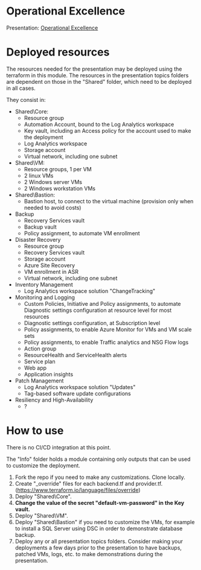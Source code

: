 # **Operational Excellence**

Presentation: [Operational Excellence](https://github.com/regismartelFX/Workshops/wiki/Operational-Excellence)

# **Deployed resources**

The resources needed for the presentation may be deployed using the terraform in this module.  The resources in the presentation topics folders are dependent on those in the "Shared" folder, which need to be deployed in all cases.

They consist in:  
- Shared\Core:  
    - Resource group
    - Automation Account, bound to the Log Analytics workspace  
    - Key vault, including an Access policy for the account used to make the deployment  
    - Log Analytics workspace  
    - Storage account  
    - Virtual network, including one subnet  
- Shared\VM:  
    - Resource groups, 1 per VM  
    - 2 linux VMs  
    - 2 Windows server VMs  
    - 2 Windows workstation VMs  
- Shared\Bastion:  
    - Bastion host, to connect to the virtual machine (provision only when needed to avoid costs)  
- Backup  
    - Recovery Services vault  
    - Backup vault  
    - Policy assignment, to automate VM enrollment  
- Disaster Recovery  
    - Resource group  
    - Recovery Services vault  
    - Storage account  
    - Azure Site Recovery  
    - VM enrollment in ASR  
    - Virtual network, including one subnet  
- Inventory Management  
    - Log Analytics workspace solution "ChangeTracking"  
- Monitoring and Logging  
    - Custom Policies, Initiative and Policy assignments, to automate Diagnostic settings configuration at resource level for most resources  
    - Diagnostic settings configuration, at Subscription level  
    - Policy assignments, to enable Azure Monitor for VMs and VM scale sets  
    - Policy assignments, to enable Traffic analytics and NSG Flow logs  
    - Action group  
    - ResourceHealth and ServiceHealth alerts  
    - Service plan  
    - Web app  
    - Application insights  
- Patch Management  
    - Log Analytics workspace solution "Updates"  
    - Tag-based software update configurations  
- Resiliency and High-Availability  
    - ?  

# **How to use**

There is no CI/CD integration at this point.

The "Info" folder holds a module containing only outputs that can be used to customize the deployment.

1. Fork the repo if you need to make any customizations.  Clone locally.  
2. Create "_override" files for each backend.tf and provider.tf. (https://www.terraform.io/language/files/override)  
3. Deploy "Shared\Core".  
4. **Change the value of the secret "default-vm-password" in the Key vault.**  
5. Deploy "Shared\VM".  
6. Deploy "Shared\Bastion" if you need to customize the VMs, for example to install a SQL Server using DSC in order to demonstrate database backup.  
7. Deploy any or all presentation topics folders.  Consider making your deployments a few days prior to the presentation to have backups, patched VMs, logs, etc. to make demonstrations during the presentation.  